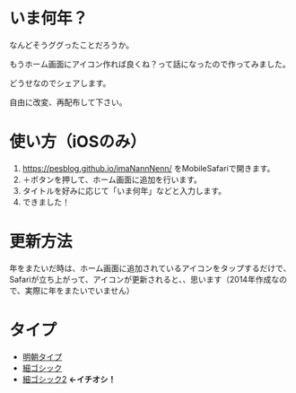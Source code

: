 # いま何年？

なんどそうググったことだろうか。

もうホーム画面にアイコン作れば良くね？って話になったので作ってみました。

どうせなのでシェアします。

自由に改変、再配布して下さい。


# 使い方（iOSのみ）

 1. https://pesblog.github.io/imaNannNenn/ をMobileSafariで開きます。
 1. ＋ボタンを押して、ホーム画面に追加を行います。
 1. タイトルを好みに応じて「いま何年」などと入力します。
 1. できました！

# 更新方法

年をまたいだ時は、ホーム画面に追加されているアイコンをタップするだけで、Safariが立ち上がって、アイコンが更新されると、、思います（2014年作成なので、実際に年をまたいでいません）

# タイプ

 * [明朝タイプ](https://pesblog.github.io/imaNannNenn/)
 * [細ゴシック](https://pesblog.github.io/imaNannNenn/thin-type.html)
 * [細ゴシック2](https://pesblog.github.io/imaNannNenn/thin2-type.html) **←イチオシ！**
